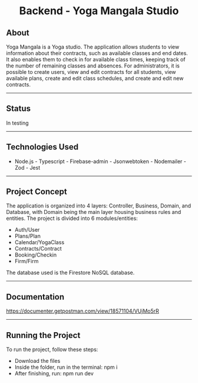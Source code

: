 <h1 align="center">
     Backend - Yoga Mangala Studio
</h1>

## About
Yoga Mangala is a Yoga studio. The application allows students to view information about their contracts, such as available classes and end dates. It also enables them to check in for available class times, keeping track of the number of remaining classes and absences. For administrators, it is possible to create users, view and edit contracts for all students, view available plans, create and edit class schedules, and create and edit new contracts.

---
## Status
In testing

---

## Technologies Used
- Node.js - Typescript - Firebase-admin - Jsonwebtoken - Nodemailer - Zod - Jest 
  
---

## Project Concept
The application is organized into 4 layers: Controller, Business, Domain, and Database, with Domain being the main layer housing business rules and entities. The project is divided into 6 modules/entities:
 - Auth/User
 - Plans/Plan
 - Calendar/YogaClass
 - Contracts/Contract
 - Booking/Checkin
 - Firm/Firm

The database used is the Firestore NoSQL database.

---

## Documentation
<a href="https://documenter.getpostman.com/view/18571104/VUjMo5rR">https://documenter.getpostman.com/view/18571104/VUjMo5rR</a>

---
## Running the Project
To run the project, follow these steps:

- Download the files
- Inside the folder, run in the terminal: npm i
- After finishing, run: npm run dev
